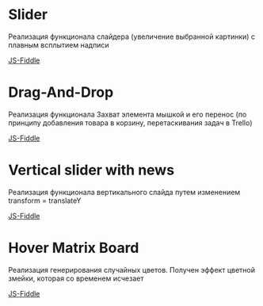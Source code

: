 # Slider

 Реализация функционала слайдера (увеличение выбранной картинки) с плавным всплытием надписи
 
 [JS-Fiddle](https://jsfiddle.net/anastasiya025/jwz4ghv0/2/)

 # Drag-And-Drop

 Реализация функционала Захват элемента мышкой и его перенос (по принципу добавления товара в корзину, перетаскивания задач в  Trello)
 
 [JS-Fiddle](https://jsfiddle.net/anastasiya025/g021xLsk/)

 # Vertical slider with news

 Реализация функционала вертикального слайда путем изменением transform = translateY

 [JS-Fiddle](https://jsfiddle.net/anastasiya025/vsfhwu50/4/)
 
# Hover Matrix Board
 
Реализация генерирования случайных цветов. Получен эффект цветной змейки, которая со временем исчезает

[JS-Fiddle](https://jsfiddle.net/anastasiya025/feocn34s/1/)
